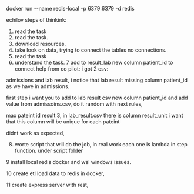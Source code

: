 
docker run --name redis-local -p 6379:6379 -d redis


echilov steps of thinkink:

1. read the task
2. read the task.
3. download resources.
4. take look on data, trying to connect the tables no connections.
5. read the task
6. understand the task.
7 add to result_lab new column patient_id to connect help from co pilot:
i got 2 csv:

admissions and lab result,
i notice that lab result missing column patient_id as we have in admissions.

first step i want you to add to lab result csv new column patient_id and add value from admissoins.csv, do it random with next rules,

max pateint id result 3,
in lab_result.csv there is column result_unit i want that this column will be unique for each pateint

didnt work as expected,

8. worte script that will do the job, in real work each one is lambda in step function. under script folder

9 install local redis docker and wsl windows issues.

10 create etl load data to redis in docker,

11 create express server with rest,

